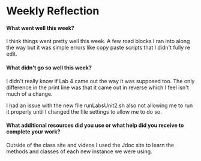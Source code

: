 # Weekly Reflection

#### What went well this week?

I think things went pretty well this week.  A few road blocks I ran into along the way but it was simple errors like
copy paste scripts that I didn't fully re edit.  

#### What didn't go so well this week?

I didn't really know if Lab 4 came out the way it was supposed too.  The only difference in the print line was that it came out in reverse which I feel isn't much of a change.

I had an issue with the new file runLabsUnit2.sh also not allowing me to run it properly until I changed the file settings to allow me to do so.

#### What additional resources did you use or what help did you receive to complete your work?

Outside of the class site and videos I used the Jdoc site to learn the methods and classes of each new instance we were using.
